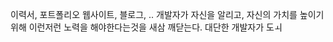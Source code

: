 이력서, 포트폴리오 웹사이트, 블로그, ..
개발자가 자신을 알리고, 자신의 가치를 높이기 위해 이런저런 노력을 해야한다는것을 새삼 깨닫는다.
대단한 개발자가 도ㅚ
<!--stackedit_data:
eyJoaXN0b3J5IjpbLTE5OTgzMDQ4NjNdfQ==
-->